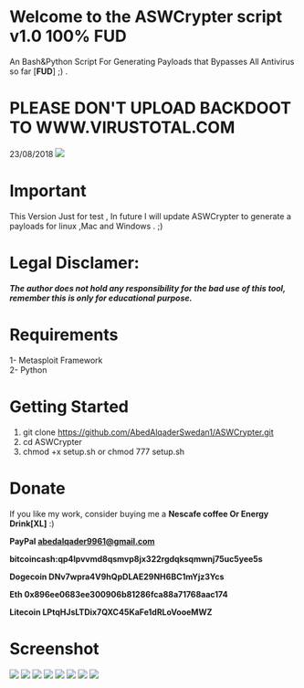 # Welcome to the ASWCrypter script v1.0 100% FUD
An Bash&Python Script For Generating Payloads that Bypasses All Antivirus so far [**FUD**] ;) .

# PLEASE DON'T UPLOAD BACKDOOT TO WWW.VIRUSTOTAL.COM
  23/08/2018 
  ![](ScreenShots/Screenshot_2.png)

# Important
 This Version Just for test , In future I will update ASWCrypter to generate a payloads for linux ,Mac and Windows . ;) 
 
# Legal Disclamer:
 ***The author does not hold any responsibility for the bad use of this tool,
remember this is only for educational purpose.***

# Requirements
 1- Metasploit Framework <br />
 2- Python <br />
 
# Getting Started
  1. git clone https://github.com/AbedAlqaderSwedan1/ASWCrypter.git
  2. cd ASWCrypter
  3. chmod +x setup.sh or chmod 777 setup.sh 
# **Donate**
 If you like my work, consider buying me a **Nescafe coffee Or Energy Drink[XL]**  :)

 **PayPal abedalqader9961@gmail.com**

 **bitcoincash:qp4lpvvmd8qsmvp8jx322rgdqksqmwnj75uc5yee5s**

 **Dogecoin DNv7wpra4V9hQpDLAE29NH6BC1mYjz3Ycs**

 **Eth 0x896ee0683ee300906b81286fca88a71768aac174**

 **Litecoin LPtqHJsLTDix7QXC45KaFe1dRLoVooeMWZ**
 
 # Screenshot
![](ScreenShots/1.png)
![](ScreenShots/2.png)
![](ScreenShots/3.png)
![](ScreenShots/4.png)
![](ScreenShots/5.png)
![](ScreenShots/6.png)
![](ScreenShots/11.png)
![](ScreenShots/12.png)
